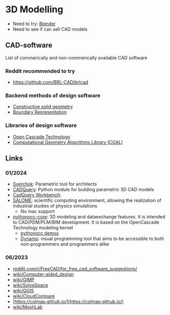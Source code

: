# 3D Modelling

- Need to try: [Blender](https://www.blender.org/)
- Need to see if can sell CAD models

## CAD-software

List of commerically and non-commerically available CAD software

### Reddit recommended to try

- https://github.com/BRL-CAD/brlcad

### Backend methods of design software

- [Constructive solid geometry](https://en.wikipedia.org/wiki/Constructive_solid_geometry)
- [Boundary Representation](https://en.wikipedia.org/wiki/Boundary_representation)

### Libraries of design software

- [Open Cascade Technology](https://en.wikipedia.org/wiki/Open_Cascade_Technology)
- [Computational Geometry Algorithms Library (CGAL)](https://en.wikipedia.org/wiki/CGAL)

## Links

### 01/2024

- [Sverchok](https://github.com/nortikin/sverchok): Parametric tool for architects
- [CADQuery](https://github.com/CadQuery/cadquery): Python module for building parametric 3D CAD models
- [CadQuery Workbench](https://wiki.freecad.org/CadQuery_Workbench): 
- [SALOME](https://en.wikipedia.org/wiki/Salome_(software)): scientific computing environment, allowing the realization of industrial studies of physics simulations
  - No mac support
- [pythonocc-core](https://github.com/tpaviot/pythonocc-core): 3D modeling and dataexchange features. It is intended to CAD/PDM/PLM/BIM development. It is based on the OpenCascade Technology modeling kernel 
  - [pythonocc demos](https://github.com/tpaviot/pythonocc-demos)
  - [Dynamo](https://github.com/DynamoDS/Dynamo): visual programming tool that aims to be accessible to both non-programmers and programmers alike

### 06/2023

- [reddit.com/r/FreeCAD/for_free_cad_software_suggestions/](https://www.reddit.com/r/FreeCAD/comments/1adxupp/looking_for_free_cad_software_suggestions/)
- [wiki/Computer-aided_design](https://en.wikipedia.org/wiki/Computer-aided_design)
- [wiki/GIMP](https://en.wikipedia.org/wiki/GIMP)
- [wiki/SolveSpace](https://en.wikipedia.org/wiki/SolveSpace)
- [wiki/QGIS](https://en.wikipedia.org/wiki/QGIS)
- [wiki/CloudCompare](https://en.wikipedia.org/wiki/CloudCompare)
- [https://colmap.github.io/](https://colmap.github.io/)
- [wiki/MeshLab](https://en.wikipedia.org/wiki/MeshLab)
